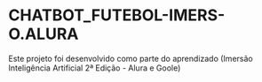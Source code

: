 # CHATBOT_FUTEBOL-IMERS-O.ALURA
Este projeto foi desenvolvido como parte do aprendizado (Imersão Inteligência Artificial 2ª Edição - Alura e Goole)
